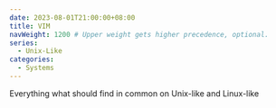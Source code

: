 ```yaml
---
date: 2023-08-01T21:00:00+08:00
title: VIM
navWeight: 1200 # Upper weight gets higher precedence, optional.
series:
  - Unix-Like
categories:
  - Systems
---
```


Everything what should find in common on Unix-like and Linux-like